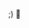 ;) 👋

<!--
**joshmz/joshmz** is a ✨ _special_ ✨ repository because its `README.md` (this file) appears on your GitHub profile.

- I'm an aspiring penetration tester and cyber security analyst.
- Currently, I am developing my skills in Python, Javascript, HTML and CSS.
- Studying for the certifications: [CCNA][OSCP][AWS Security Path]

*joshmz*
